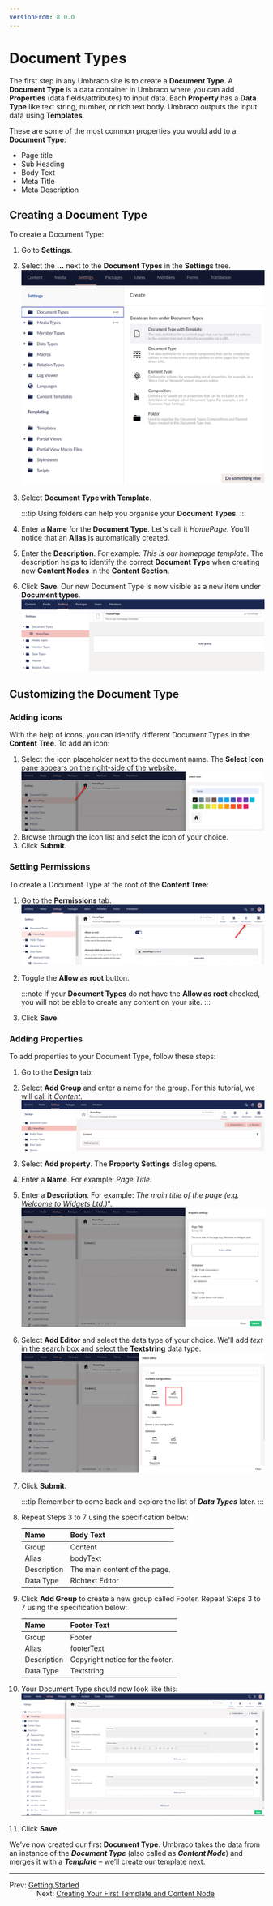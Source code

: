 ```yaml
---
versionFrom: 8.0.0
---
```

# Document Types

The first step in any Umbraco site is to create a **Document Type**. A **Document Type** is a data container in Umbraco where you can add **Properties** (data fields/attributes) to input data. Each **Property** has a **Data Type** like text string, number, or rich text body. Umbraco outputs the input data using **Templates**.

These are some of the most common properties you would add to a **Document Type**:

* Page title
* Sub Heading
* Body Text
* Meta Title
* Meta Description

## Creating a Document Type

To create a Document Type:

1. Go to **Settings**.
2. Select the **...** next to the **Document Types** in the **Settings** tree.
    ![Creating a Document Type](images/figure-7-creating-a-document-type-v8.png)
3. Select **Document Type with Template**.

    :::tip
    Using folders can help you organise your **Document Types**.
    :::
4. Enter a **Name** for the **Document Type**. Let's call it _HomePage_. You'll notice that an **Alias** is automatically created.
5. Enter the **Description**. For example: _This is our homepage template_. The description helps to identify the correct **Document Type** when creating new **Content Nodes** in the **Content Section**.
6. Click **Save**. Our new Document Type is now visible as a new item under **Document types**.
    ![Name your Document Type](images/figure-8-name-your-document-type-v8.png)

## Customizing the Document Type

### Adding icons

With the help of icons, you can identify different Document Types in the **Content Tree**. To add an icon:

1. Select the icon placeholder next to the document name. The **Select Icon** pane appears on the right-side of the website.
   ![Adding an Icon to Document Type](images/figure-9-adding-an-icon-to-document-type-v8.png)
2. Browse through the icon list and selct the icon of your choice.
3. Click **Submit**.  

### Setting Permissions

To create a Document Type at the root of the **Content Tree**:

1. Go to the **Permissions** tab.
    ![Allow Homepage Document Type As Root](images/figure-9a-allow-document-type-as-root-v8.png)
2. Toggle the **Allow as root** button.  

    :::note
    If your **Document Types** do not have the **Allow as root** checked, you will not be able to create any content on your site.
    :::
3. Click **Save**.

### Adding Properties

To add properties to your Document Type, follow these steps:

1. Go to the **Design** tab.
2. Select **Add Group** and enter a name for the group. For this tutorial, we will call it _Content_.
    ![Document Types - Adding Our First Content Group](images/figure-10-document-types-adding-groups-v8.png)
3. Select **Add property**. The **Property Settings** dialog opens.
4. Enter a **Name**. For example: _Page Title_.
5. Enter a **Description**. For example: _The main title of the page (e.g. Welcome to Widgets Ltd.)_".
    ![Creating our PageTitle Property](images/figure-11-creating-our-pagetitle-property-v8.png)
6. Select **Add Editor** and select the data type of your choice. We'll add _text_ in the search box and select the **Textstring** data type.
    ![Selecting Textstring data type](images/figure-11a-selecting-textstring-data-type-v8.png)
7. Click **Submit**.

    :::tip
    Remember to come back and explore the list of **_Data Types_** later.
    :::
8. Repeat Steps 3 to 7 using the specification below:

    | Name        | Body Text                     |
    |-------------|-------------------------------|
    | Group       | Content                       |
    | Alias       | bodyText                      |
    | Description | The main content of the page. |
    | Data Type   | Richtext Editor               |

9. Click **Add Group** to create a new group called Footer. Repeat Steps 3 to 7 using the specification below:

    | Name        | Footer Text                      |
    |-------------|----------------------------------|
    | Group       | Footer                           |
    | Alias       | footerText                       |
    | Description | Copyright notice for the footer. |
    | Data Type   | Textstring                       |

10. Your Document Type should now look like this:
![Homepage Document Type with Properties](images/figure-12-homepage-document-type-with-properties-v8.png)
11. Click **Save**.

We’ve now created our first **Document Type**. Umbraco takes the data from an instance of the **_Document Type_** (also called as **_Content Node_**) and merges it with a **_Template_** – we’ll create our template next.

---

Prev: [Getting Started](../Getting-Started) &emsp; &emsp; &emsp; &emsp; &emsp; &emsp; &emsp; &emsp; &emsp; &emsp; &emsp; &emsp; &emsp; &emsp; &emsp; &emsp; &emsp; &emsp; &emsp; &emsp; &emsp; &emsp; &emsp; Next: [Creating Your First Template and Content Node](../Creating-Your-First-Template-and-Content-Node)